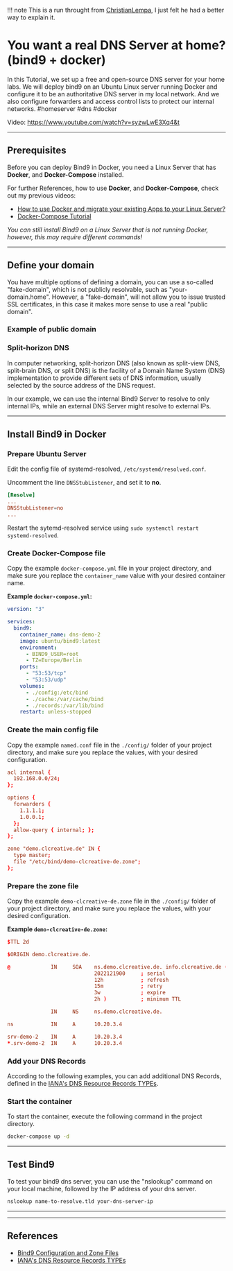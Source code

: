 !!! note
    This is a run throught from [ChristianLempa](https://www.youtube.com/@christianlempa/), I just felt he had a better way to explain it. 


# You want a real DNS Server at home? (bind9 + docker)

In this Tutorial, we set up a free and open-source DNS server for your home labs. We will deploy bind9 on an Ubuntu Linux server running Docker and configure it to be an authoritative DNS server in my local network. And we also configure forwarders and access control lists to protect our internal networks. #homeserver #dns #docker

Video: https://www.youtube.com/watch?v=syzwLwE3Xq4&t

---
## Prerequisites

Before you can deploy Bind9 in Docker, you need a Linux Server that has **Docker**, and **Docker-Compose** installed.

For further References, how to use **Docker**, and **Docker-Compose**, check out my previous videos:
- [How to use Docker and migrate your existing Apps to your Linux Server?](https://www.youtube.com/watch?v=y0GGQ2F2tvs)
- [Docker-Compose Tutorial](https://www.youtube.com/watch?v=qH4ZKfwbO8w)

*You can still install Bind9 on a Linux Server that is not running Docker, however, this may require different commands!*

---
## Define your domain

You have multiple options of defining a domain, you can use a so-called "fake-domain", which is not publicly resolvable, such as "your-domain.home". However, a "fake-domain", will not allow you to issue trusted SSL certificates, in this case it makes more sense to use a real "public domain".

### Example of public domain


### Split-horizon DNS

In computer networking, split-horizon DNS (also known as split-view DNS, split-brain DNS, or split DNS) is the facility of a Domain Name System (DNS) implementation to provide different sets of DNS information, usually selected by the source address of the DNS request.

In our example, we can use the internal Bind9 Server to resolve to only internal IPs, while an external DNS Server might resolve to external IPs.

---
## Install Bind9 in Docker

### Prepare Ubuntu Server

Edit the config file of systemd-resolved, `/etc/systemd/resolved.conf`.

Uncomment the line `DNSStubListener`, and set it to **no**.

```conf
[Resolve]
...
DNSStubListener=no
...
```

Restart the sytemd-resolved service using `sudo systemctl restart systemd-resolved`.

### Create Docker-Compose file

Copy the example `docker-compose.yml` file in your project directory, and make sure you replace the `container_name` value with your desired container name.

**Example `docker-compose.yml`:**

```yaml
version: "3"

services:
  bind9:
    container_name: dns-demo-2
    image: ubuntu/bind9:latest
    environment:
      - BIND9_USER=root
      - TZ=Europe/Berlin
    ports:
      - "53:53/tcp"
      - "53:53/udp"
    volumes:
      - ./config:/etc/bind
      - ./cache:/var/cache/bind
      - ./records:/var/lib/bind
    restart: unless-stopped
```

### Create the main config file

Copy the example `named.conf` file in the `./config/` folder of your project directory, and make sure you replace the values, with your desired configuration.


```conf
acl internal {
  192.168.0.0/24;
};

options {
  forwarders {
    1.1.1.1;
    1.0.0.1;
  };
  allow-query { internal; };
};

zone "demo.clcreative.de" IN {
  type master;
  file "/etc/bind/demo-clcreative-de.zone";
};
```

### Prepare the zone file

Copy the example `demo-clcreative-de.zone` file in the `./config/` folder of your project directory, and make sure you replace the values, with your desired configuration.

**Example `demo-clcreative-de.zone`:**

```conf
$TTL 2d

$ORIGIN demo.clcreative.de.

@             IN     SOA    ns.demo.clcreative.de. info.clcreative.de (
                            2022121900     ; serial
                            12h            ; refresh
                            15m            ; retry
                            3w             ; expire
                            2h )           ; minimum TTL

              IN     NS     ns.demo.clcreative.de.

ns            IN     A      10.20.3.4

srv-demo-2    IN     A      10.20.3.4
*.srv-demo-2  IN     A      10.20.3.4
```

### Add your DNS Records

According to the following examples, you can add additional DNS Records, defined in the [IANA's DNS Resource Records TYPEs](https://www.iana.org/assignments/dns-parameters/dns-parameters.xhtml#dns-parameters-4).


### Start the container

To start the container, execute the following command in the project directory.

```sh
docker-compose up -d
```

---
## Test Bind9

To test your bind9 dns server, you can use the "nslookup" command on your local machine, followed by the IP address of your dns server.

```sh
nslookup name-to-resolve.tld your-dns-server-ip
```
---

---
## References

- [Bind9 Configuration and Zone Files](https://bind9.readthedocs.io/en/v9_18_10/chapter3.html)
- [IANA's DNS Resource Records TYPEs](https://www.iana.org/assignments/dns-parameters/dns-parameters.xhtml#dns-parameters-4)
